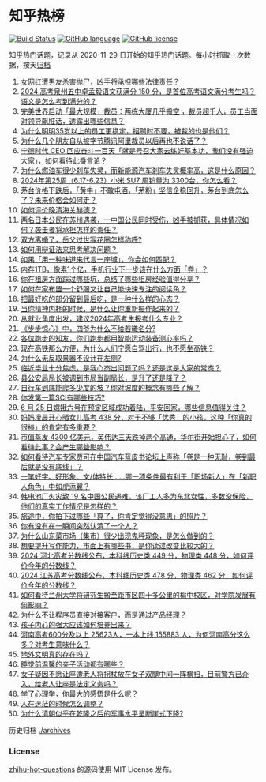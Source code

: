 # 知乎热榜
[![Build Status](https://github.com/ToWeLong/zhihu-hot-questions/workflows/CI/badge.svg)](https://github.com/ToWeLong/zhihu-hot-questions/actions)
[![GitHub language](https://img.shields.io/badge/language-golang-orange.svg)](https://golang.org/)
[![GitHub license](https://img.shields.io/github/license/ToWeLong/zhihu-hot-questions)](https://github.com/ToWeLong/zhihu-hot-questions/blob/main/LICENSE)

知乎热门话题，记录从 2020-11-29 日开始的知乎热门话题。每小时抓取一次数据，按天[归档](./archives)

<!-- BEGIN -->

1. [女网红遭男友杀害抛尸，凶手将承担哪些法律责任？](https://www.zhihu.com/question/659791530)
1. [2024 高考泉州五中卓孟毅语文获满分 150 分，是首位高考语文满分考生吗？语文是怎么考到满分的？](https://www.zhihu.com/question/659795256)
1. [完美世界启动「最大规模」裁员：两栋大厦几乎搬空 ，裁员超千人，员工当面对领导飙脏话，透露出哪些信息？](https://www.zhihu.com/question/659849768)
1. [为什么明明35岁以上的员工更稳定，招聘时不要，被裁的也是他们？](https://www.zhihu.com/question/659022679)
1. [为什么几个朋友自从被字节腾讯阿里裁员以后再也不说话了？](https://www.zhihu.com/question/659273262)
1. [宁德时代 CEO 回应奋斗一百天「就是号召大家去练好基本功，我们没有强迫大家」，如何看待此番言论？](https://www.zhihu.com/question/659847476)
1. [为什么燃油车很少刹车失灵，而新能源汽车刹车失灵概率高，这是什么原因？](https://www.zhihu.com/question/659675567)
1. [2024年第25周（6.17-6.23）小米 SU7 周销量为 3300台，你怎么看？](https://www.zhihu.com/question/659864015)
1. [茅台价格下跌后，「黄牛」不敢屯酒，「茅粉」坚信企稳回升，茅台到底怎么了？未来价格会如何走？](https://www.zhihu.com/question/659831324)
1. [如何评价晚清海关赫德？](https://www.zhihu.com/question/59424959)
1. [两名日本公民在苏州遇袭，一中国公民同时受伤，凶手被抓获，具体情况如何？袭击者将承担怎样的责任？](https://www.zhihu.com/question/659869910)
1. [双方离婚了，岳父过世写花圈怎样称呼?](https://www.zhihu.com/question/656923280)
1. [如何用辩证法来思考解决问题？](https://www.zhihu.com/question/658554783)
1. [如果「用一种味道来代言一座城」，你会如何匹配？](https://www.zhihu.com/question/659409479)
1. [内存1TB，像素1个亿，手机行业下一步该在什么方面「卷」？](https://www.zhihu.com/question/658894394)
1. [你在租房方面踩过哪些坑，总结了哪些租房经验值得分享？](https://www.zhihu.com/question/658747683)
1. [如何在家布置一个舒服又让自己能快速专注的阅读角？](https://www.zhihu.com/question/654385771)
1. [把最好吃的部分留到最后吃，是一种什么样的心态？](https://www.zhihu.com/question/657774934)
1. [当你精神内耗的时候，是什么让你重新振作起来的？](https://www.zhihu.com/question/657930728)
1. [从就业角度出发，建议2024年高考生报考什么专业？](https://www.zhihu.com/question/636718352)
1. [《步步惊心》中，四爷为什么不给若曦名分?](https://www.zhihu.com/question/313138326)
1. [各位跑步的知友，你们跑步都用智能运动装备测心率吗？](https://www.zhihu.com/question/657647726)
1. [现在高铁那么方便，为什么人们宁愿自驾出行，也不愿坐高铁？](https://www.zhihu.com/question/655318093)
1. [为什么无反取景器不设计在左侧?](https://www.zhihu.com/question/657968875)
1. [临近毕业十分焦虑，是我心态出问题了吗？还是这是大家的常态？](https://www.zhihu.com/question/657933972)
1. [县公安局局长被调到市局当副局长，是升了还是降了？](https://www.zhihu.com/question/659734395)
1. [自行车到底能爬多少度的坡？你对坡度的概念有哪些了解？](https://www.zhihu.com/question/657209094)
1. [你发第一篇SCI有哪些技巧?](https://www.zhihu.com/question/464273360)
1. [6 月 25 日嫦娥六号在预定区域成功着陆，平安回家，哪些信息值得关注？](https://www.zhihu.com/question/659736695)
1. [妈妈凌晨开心晒女儿高考 438 分，对于不够「优秀」的小孩，这种「你真的很棒」的肯定有多重要？](https://www.zhihu.com/question/659851998)
1. [市值蒸发 4300 亿美元，英伟达三天跌掉两个高通，华尔街开始担心了，如何看待此事？会产生哪些影响？](https://www.zhihu.com/question/659841781)
1. [如何看待汽车专家贾可在中国汽车蓝皮书论坛上声称「卷是一种无耻，卷到最后就是没有底线」？](https://www.zhihu.com/question/659758536)
1. [一笔好字、好形象、文/体特长……哪一项条件最有利于「职场新人」在「新职人角色」中如虎添翼？](https://www.zhihu.com/question/659710787)
1. [韩电池厂火灾致 19 名中国公民遇难，该厂工人多为东北女性，多数没保险，他们的真实工作情况是怎样的？](https://www.zhihu.com/question/659832537)
1. [旅途中，你拍下过哪些「算了，你肯定觉得没意思」的照片？](https://www.zhihu.com/question/659400963)
1. [你有没有在一瞬间突然认清了一个人？](https://www.zhihu.com/question/322856732)
1. [为什么山东菜市场（集市）很少出现鬼秤现象，是怎么做到的？](https://www.zhihu.com/question/657121739)
1. [想要提升写作能力，市面上有哪些书，是你读过改变比较大的？](https://www.zhihu.com/question/658921032)
1. [2024 河北高考分数线公布，本科线历史类 449 分，物理类 448 分，如何评价今年的分数线？](https://www.zhihu.com/question/659765632)
1. [2024 江苏高考分数线公布，本科线历史类 478 分，物理类 462 分，如何评价今年的分数线？](https://www.zhihu.com/question/659770981)
1. [如何看待兰州大学将研究生搬至距市区四十多公里的榆中校区，对学院发展有何影响？](https://www.zhihu.com/question/659761335)
1. [为什么不让程序员直接对接客户，而是通过产品经理？](https://www.zhihu.com/question/659588326)
1. [孩子内心的强大应该如何培养出来？](https://www.zhihu.com/question/659388822)
1. [河南高考600分及以上 25623人，一本上线 155883 人，为何河南高分这么多？对考生意味什么？](https://www.zhihu.com/question/659839162)
1. [地外文明真的存在吗？](https://www.zhihu.com/question/658296797)
1. [睡觉前温馨的亲子活动都有哪些？](https://www.zhihu.com/question/659698674)
1. [女子疑因不愿让座遭老人将拐杖放在女子双腿中间一阵横扫，目前警方已介入，给老人让座是法定义务吗？](https://www.zhihu.com/question/659840250)
1. [学了心理学，你最大的感悟是什么呢？](https://www.zhihu.com/question/657281458)
1. [人在迷茫的时候怎么调整？](https://www.zhihu.com/question/659681315)
1. [为什么清朝似乎在乾隆之后的军事水平呈断崖式下降?](https://www.zhihu.com/question/453549943)

<!-- END -->

历史归档 [./archives](./archives)


### License
[zhihu-hot-questions](https://github.com/towelong/zhihu-hot-questions) 的源码使用 MIT License 发布。